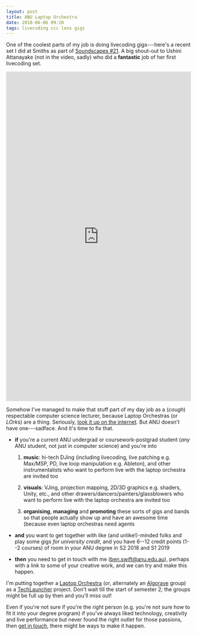 ```yaml
---
layout: post
title: ANU Laptop Orchestra
date: 2018-06-06 09:20
tags: livecoding ccc lens gigs
---
```


One of the coolest parts of my job is doing livecoding gigs---here's a recent
set I did at Smiths as part of
[Soundscapes #21](https://www.smithsalternative.com/events/soundscapes-21-44719).
A big shout-out to Ushini Attanayake (not in the video, sadly) who did a
**fantastic** job of her first livecoding set.

<div style="padding:177.78% 0 0 0;position:relative;"><iframe src="https://player.vimeo.com/video/269115310?color=be2edd" style="position:absolute;top:0;left:0;width:100%;height:100%;" frameborder="0" webkitallowfullscreen mozallowfullscreen allowfullscreen></iframe></div><script src="https://player.vimeo.com/api/player.js"></script>

Somehow I've managed to make that stuff part of my day job as a (_cough_)
respectable computer science lecturer, because Laptop Orchestras (or *LOrk*s)
are a thing. Seriously,
[look it up on the internet](https://en.wikipedia.org/wiki/Laptop_orchestra).
But ANU doesn't have one---sadface. And it's time to fix that.

- **if** you're a current ANU undergrad or coursework-postgrad student (_any_
  ANU student, not just in computer science) and you're into

  1. **music**: hi-tech DJing (including livecoding, live patching e.g. Max/MSP,
     PD, live loop manipulation e.g. Ableton), and other instrumentalists who
     want to perform live with the laptop orchestra are invited too

  2. **visuals**: VJing, projection mapping, 2D/3D graphics e.g. shaders, Unity,
     etc., and other drawers/dancers/painters/glassblowers who want to perform
     live with the laptop orchestra are invited too

  3. **organising**, **managing** and **promoting** these sorts of gigs and
     bands so that people actually show up and have an awesome time (because
     even laptop orchestras need agents

- **and** you want to get together with like (and unlike!)-minded folks and play
  some gigs _for university credit_, and you have 6--12 credit points (1--2
  courses) of room in your ANU degree in S2 2018 and S1 2019

- **then** you need to get in touch with me (<ben.swift@anu.edu.au>), perhaps
  with a link to some of your creative work, and we can try and make this
  happen.

I'm putting together a
[Laptop Orchestra](https://en.wikipedia.org/wiki/Laptop_orchestra) (or,
alternately an [Algorave](https://algorave.com/) group) as a
[TechLauncher](https://cs.anu.edu.au/TechLauncher/) project. Don't wait till the
start of semester 2; the groups might be full up by then and you'll miss out!

Even if you're not sure if you're the right person (e.g. you're not sure how to
fit it into your degree program) if you've always liked technology, creativity
and live performance but never found the right outlet for those passions, then
[get in touch](mailto:ben.swift@anu.edu.au), there might be ways to make it
happen.
